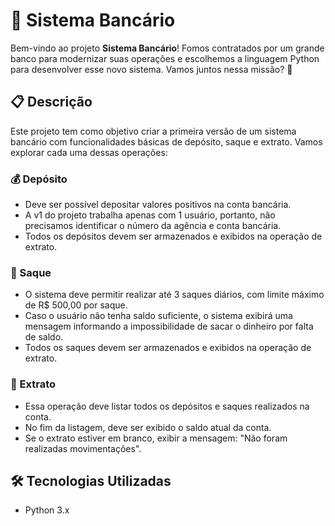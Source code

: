 # 🏦 Sistema Bancário

Bem-vindo ao projeto **Sistema Bancário**! Fomos contratados por um grande banco para modernizar suas operações e escolhemos a linguagem Python para desenvolver esse novo sistema. Vamos juntos nessa missão? 🚀

## 📋 Descrição

Este projeto tem como objetivo criar a primeira versão de um sistema bancário com funcionalidades básicas de depósito, saque e extrato. Vamos explorar cada uma dessas operações:

### 💰 Depósito

- Deve ser possível depositar valores positivos na conta bancária.
- A v1 do projeto trabalha apenas com 1 usuário, portanto, não precisamos identificar o número da agência e conta bancária.
- Todos os depósitos devem ser armazenados e exibidos na operação de extrato.

### 🏧 Saque

- O sistema deve permitir realizar até 3 saques diários, com limite máximo de R$ 500,00 por saque.
- Caso o usuário não tenha saldo suficiente, o sistema exibirá uma mensagem informando a impossibilidade de sacar o dinheiro por falta de saldo.
- Todos os saques devem ser armazenados e exibidos na operação de extrato.

### 📜 Extrato

- Essa operação deve listar todos os depósitos e saques realizados na conta.
- No fim da listagem, deve ser exibido o saldo atual da conta.
- Se o extrato estiver em branco, exibir a mensagem: "Não foram realizadas movimentações".

## 🛠️ Tecnologias Utilizadas

- Python 3.x


